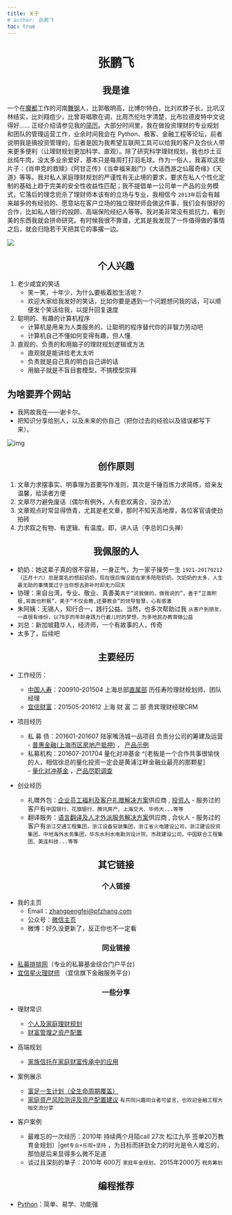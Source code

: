 ```yaml
---
title: 关于
# author: 张鹏飞
toc: true
---
```




#  <h1 style="text-align: center;"><strong>张鹏飞</strong></h1>

## <h2 style="text-align: center;"><strong>我是谁</strong></h2>

一个在[魔都](https://www.baidu.com/s?ie=UTF-8&wd=%E9%AD%94%E9%83%BD)工作的河南[舞钢](https://baike.baidu.com/item/%E8%88%9E%E9%92%A2/934554?fr=aladdin)人，比郭敬明高，比博尔特白，比刘欢脖子长，比巩汉林结实，比刘翔痘少，比曾哥唱歌在调，比周杰伦吐字清楚，比布拉德皮特中文说得好…… 正经介绍请参见我的[简历](../vitae/)。大部分时间里，我在做投资理财的专业规划和团队的管理运营工作，业余时间我会在 Python、极客、金融工程等论坛，前者说明我是搞投资管理的，后者是因为我希望互联网工具可以给我的客户及合伙人带来更多便利（让理财规划更加科学、直观）。除了研究科学理财规划，我也炒土豆丝炖牛肉，没太多业余爱好，基本只是每周打打羽毛球。作为一俗人，我喜欢这些片子：《肖申克的救赎》《阿甘正传》《当幸福来敲门》《大话西游之仙履奇缘》《天道》等等。我对私人家庭理财规划的严谨性有无止境的要求，要求在私人个性化定制的基础上趋于完美的安全性收益性匹配；我不提倡单一公司单一产品的业务模式，它落后的理念扼杀了理财师本该有的立场与专业，我相信今 `2013年`后会有越来越多的有经验的、愿意站在客户立场的独立理财师会做这件事，我们会有很好的合作，比如私人银行的投顾、高端保险经纪人等等。我对美非常没有抵抗力，看到美的东西我就会拼命研究。有时候我很不靠谱，尤其是我发现了一件值得做的事情之后，就会归隐若干天把其它的事撂一边。

![](https://zpfsite.files.wordpress.com/2018/01/2017-12-31_163412.jpg?w=2040)

## <h2 style="text-align: center;"><strong>个人兴趣</strong></h2>

1. 老少咸宜的笑话
    - 笑一笑，十年少，为什么要板着脸生活呢？
    - 欢迎大家给我发好的笑话，比如你要是遇到一个问题想问我的话，可以顺便发个笑话给我，以提升回复速度
1. 聪明的、有趣的计算机程序
    - 计算机是用来为人类服务的，让聪明的程序替代你的非智力劳动吧
    - 计算机自己不懂如何变得有趣，但人懂.
1. 直观的、负责的和用脑子的理财规划逻辑或方法
    - 直观就是能讲给老太太听
    - 负责就是自己真的明白自己讲的话
    - 用脑子就是不盲目套模型，不搞模型崇拜

## 为啥要弄个网站

- 我网故我在——谢卡尔。
- 把知识分享给别人，以及未来的你自己（把你过去的经验以及错误都写下来）。

![img](https://pfzhang.com/imgo/saw-branch.gif)

## <h2 style="text-align: center;"><strong>创作原则</strong></h2>

1. 文章力求摆事实、明事理为首要写作准则，其次是千锤百炼力求简练，给亲友温馨，给读者方便
1. 文章尽力避免废话（偶尔有例外，人有悲欢离合，没办法）
1. 文章观点时常显得愤青，尤其是老文章，那时不知天高地厚，各位客官请使劲拍砖
1. 力求叙之有物、有逻辑、有温度。即，讲人话（李总的口头禅）

## <h2 style="text-align: center;"><strong>我佩服的人</strong></h2>

- 奶奶：她这辈子真的很不容易，一身正气，为一家子操劳一生 `1921-20170212（正月十六）总是莫名的想起奶奶，现在很后悔没能在家多陪陪奶奶，欠奶奶的太多，人生最无助的事情莫过于当你想去弥补时却无力回天`
- 协理：来自台湾，专业、敬业、真善美`真于“说我做的，做我说的”，善于“正面积极,背面也积极”，美于“不仅会教,还要教会”的领导智慧，心有感激`
- 朱阿姨：无锡人，知行合一，践行公益。当然，也多次帮助过我  `从客户到朋友，一直很有缘份，以70岁的年龄身践力行着儿时的梦想，为多地民办教育做公益`
- 刘总：新加坡籍华人，经济师，一个有故事的人，传奇
- 太多了，后续吧

## <h2 style="text-align: center;"><strong>主要经历</strong></h2>

- 工作经历：

  - [中国人寿](https://www.chinalife.com.cn/zhuzhan/index/)：200910-201504 上海总部[直属部](http://player.youku.com/embed/XMTU2MzQ1NDI0?_time=430) 历任寿险理财规划师、团队经理  
  - [宜信财富](http://www.creditease.com)：201505-201612 上海 财 富 二 部 贵宾理财经理CRM

- 项目经历

  - 私 募 债：201601-201607  陆家嘴汤城一品项目 负责分公司的筹建及运营
		- [普惠金融(上海市区房地产抵押)](https://v.qq.com/iframe/player.html?vid=w0182qmc6v8&tiny=0&auto=0)   ， [产品示例](https://mmbiz.qpic.cn/mmbiz/6YpCSdEcunaBvbMpBxglVoicmrJghYMkYbiba3Hmuiaf75iaDnZ4iaHbXaOw8XfkGQZgJR2ADAbOtdVK7eibX7ZdIDxg/0?wx_fmt=png) 
  - 私募机构：201607-201704 量化对冲基金 ^[老板是一个合作共事很愉快的人，相信徐总的量化投资一定会是黄浦江畔金融业最亮的那颗星]  
		- [量化对冲基金](http://dc.simuwang.com/product/HF00001P8M.html) ，[产品尽职调查](https://server.9yuntu.cn/doc/Bf6SabXcFqHFO9qeFdYzHs)
- 创业经历

  - 礼赠外包：[企业员工福利及客户礼赠解决方案](https://v.qq.com/iframe/player.html?vid=u012043gwtd&tiny=0&auto=0)供应商 , [投资人](https://www.tianyancha.com/human/1934376319-c2318214416)
		- 服务过的客户有`中国银行、花旗银行、腾讯房产、上海交大、华师大...等等`
  - 翻译服务：[语言翻译及人才外派服务解决方案](https://www.china.cn/fanyifuwu/2189147491.html)供应商 , 合伙人
		- 服务过的客户有`浙江交通工程集团，浙江设备安装集团，浙江省火电建设公司，浙江建设投资集团，中地海外水务集团，华东水利水电勘测设计院，市政建设公司，中国联合工程集团、美连科技...等等`

## <h2 style="text-align: center;"><strong>其它链接</strong></h2>

### <h3 style="text-align: center;"><strong>个人链接</strong></h3>

- 我的主页
  - Email：zhangpengfei@pfzhang.com
  - 公众号：[微信主页](http://mp.weixin.qq.com/mp/homepage?__biz=MjM5MDEzMzM5MQ==&hid=2&sn=d7ab75629bfffd4809ca2b7b6d571b21#wechat_redirect)
  - 微博：好久没更新了，反正你也不一定看
  

### <h3 style="text-align: center;"><strong>同业链接</strong></h3>

- [私募排排网](http://www.simuwang.com)（专业的私募基金综合门户平台）
- [宜信星火理财师](https://xinghuo.yixin.com/mobile/activityPage/shareShop/15921227274) （宜信旗下金融服务平台）

### <h3 style="text-align: center;"><strong>一些分享</strong></h3>

- 理财常识
  - [个人及家庭理财规划](http://www.yunzhan365.com/73165980.html)
  - [财富管理之资产配置](http://www.yunzhan365.com/84360445.html) 
  
- 高端规划
  - [家族信托在家庭财富传承中的应用](http://www.yunzhan365.com/read/gvag/fapf/mobile/index.html#p=1)
- 案例展示
  - [富足一生计划（全生命周期覆盖）](http://server.9yuntu.cn/services/document?token=GsMod8ABGMxA7oha28vAqA)
  - [家庭资产风险测评及资产配置建议](https://server.9yuntu.cn/doc/EMiNZ9oyuUBzoVF8vIqtz8)
 `有共同兴趣同业者可留言，也欢迎金融工程大咖交流分享`
  
- 客户案例
  
  - 最难忘的一次经历：2010年 持续两个月陌call 27次 松江九亭 签单20万教育金规划）|get`专业+乐观+坚持` ，为目标而拼劲全力的时光是令人难忘的，那怕是后来显得多么微不足道
  - 谈过且深刻的单子：2010年 600万 `家庭年金规划`、2015年2000万 `税务筹划` 

## <h2 style="text-align: center;"><strong>编程推荐</strong></h2>

- [Python](https://www.python.org)：简单、易学、功能强
